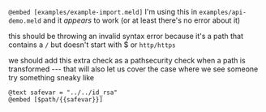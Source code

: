 `@embed [examples/example-import.meld]`
I'm using this in `examples/api-demo.meld` and it _appears_ to work (or at least there's no error about it)

this should be throwing an invalid syntax error because it's a path that contains a `/` but doesn't start with $ or `http/https`

we should add this extra check as a pathsecurity check when a path is transformed --- that will also let us cover the case where we see someone try something sneaky like
```
@text safevar = "../../id_rsa"
@embed [$path/{{safevar}}]
```